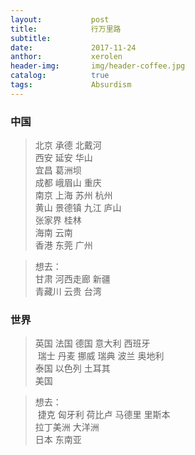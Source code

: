 ```yaml
---
layout:           post
title:            行万里路
subtitle:         
date:             2017-11-24 
anthor:           xerolen
header-img:       img/header-coffee.jpg 	 
catalog:          true
tags:             Absurdism
---
```


### 中国

> 北京 承德 北戴河 <br>
  西安 延安 华山 <br>
  宜昌 葛洲坝 <br>
  成都 峨眉山 重庆 <br>
  南京 上海 苏州 杭州 <br>
  黄山 景德镇 九江 庐山 <br>
  张家界 桂林 <br>
  海南 云南 <br>
  香港 东莞 广州 <br>

> 想去： <br>
  甘肃 河西走廊 新疆  <br>
  青藏川 云贵 台湾  <br>


### 世界

> 英国 法国 德国 意大利 西班牙 <br>
  瑞士 丹麦 挪威 瑞典 波兰 奥地利<br>
  泰国 以色列 土耳其 <br>
  美国 <br>

> 想去： <br>
  捷克 匈牙利 荷比卢 马德里 里斯本  <br>
  拉丁美洲 大洋洲  <br>
  日本 东南亚  <br>
